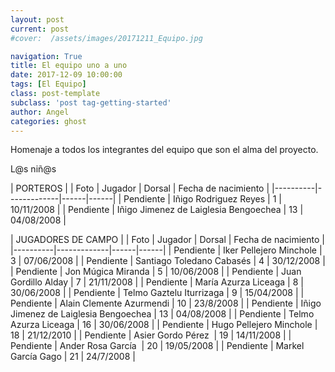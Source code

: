 ```yaml
---
layout: post
current: post
#cover:  /assets/images/20171211_Equipo.jpg

navigation: True
title: El equipo uno a uno
date: 2017-12-09 10:00:00
tags: [El Equipo]
class: post-template
subclass: 'post tag-getting-started'
author: Angel
categories: ghost
---
```


Homenaje a todos los integrantes del equipo que son el alma del proyecto. 

L@s niñ@s

| PORTEROS   |
| Foto   |   Jugador   |   Dorsal   |   Fecha de nacimiento |
|----------|-------------|------|------|
| Pendiente |   Iñigo Rodriguez Reyes   |  1  |  10/11/2008  |
| Pendiente |   Iñigo Jimenez de Laiglesia Bengoechea   |  13  |  04/08/2008  |

| JUGADORES DE CAMPO   |
| Foto   |   Jugador   |   Dorsal   |   Fecha de nacimiento |
|----------|-------------|------|------|
| Pendiente |   Iker Pellejero Minchole   |  3  |  07/06/2008  |
| Pendiente |   Santiago Toledano Cabasés   |  4  |  30/12/2008  |
| Pendiente |  Jon Múgica Miranda    |  5  |  10/06/2008  |
| Pendiente |  Juan Gordillo Alday    |  7  |  21/11/2008  |
| Pendiente |  María Azurza Liceaga    |  8  |  30/06/2008  |
| Pendiente |  Telmo Gaztelu Iturrizaga    |  9  | 15/04/2008  |
| Pendiente |  Alain Clemente Azurmendi    |  10  |  23/8/2008  |
| Pendiente |   Iñigo Jimenez de Laiglesia Bengoechea   |  13  |  04/08/2008  |
| Pendiente |  Telmo Azurza Liceaga    |  16  |  30/06/2008  |
| Pendiente |  Hugo Pellejero Minchole    |  18  |  21/12/2010  |
| Pendiente |  Asier Gordo Pérez     |  19  |  14/11/2008  |
| Pendiente |  Ander Rosa García     |  20  |  19/05/2008  |
| Pendiente |  Markel García Gago   |  21  |  24/7/2008  |
